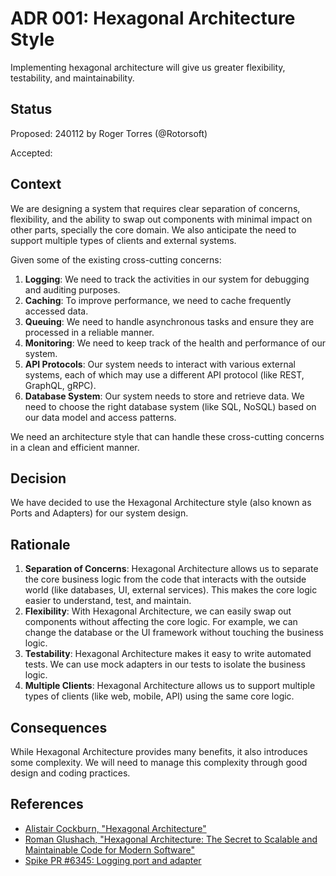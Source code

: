 # ADR 001: Hexagonal Architecture Style

Implementing hexagonal architecture will give us greater flexibility, testability, and maintainability.

## Status

Proposed: 240112 by Roger Torres (@Rotorsoft)

Accepted:

## Context

We are designing a system that requires clear separation of concerns, flexibility, and the ability to swap out components with minimal impact on other parts, specially the core domain. We also anticipate the need to support multiple types of clients and external systems.

Given some of the existing cross-cutting concerns:

1. **Logging**: We need to track the activities in our system for debugging and auditing purposes.
2. **Caching**: To improve performance, we need to cache frequently accessed data.
3. **Queuing**: We need to handle asynchronous tasks and ensure they are processed in a reliable manner.
4. **Monitoring**: We need to keep track of the health and performance of our system.
5. **API Protocols**: Our system needs to interact with various external systems, each of which may use a different API protocol (like REST, GraphQL, gRPC).
6. **Database System**: Our system needs to store and retrieve data. We need to choose the right database system (like SQL, NoSQL) based on our data model and access patterns.

We need an architecture style that can handle these cross-cutting concerns in a clean and efficient manner.

## Decision

We have decided to use the Hexagonal Architecture style (also known as Ports and Adapters) for our system design.

## Rationale

1. **Separation of Concerns**: Hexagonal Architecture allows us to separate the core business logic from the code that interacts with the outside world (like databases, UI, external services). This makes the core logic easier to understand, test, and maintain.
2. **Flexibility**: With Hexagonal Architecture, we can easily swap out components without affecting the core logic. For example, we can change the database or the UI framework without touching the business logic.
3. **Testability**: Hexagonal Architecture makes it easy to write automated tests. We can use mock adapters in our tests to isolate the business logic.
4. **Multiple Clients**: Hexagonal Architecture allows us to support multiple types of clients (like web, mobile, API) using the same core logic.

## Consequences

While Hexagonal Architecture provides many benefits, it also introduces some complexity. We will need to manage this complexity through good design and coding practices.

## References

- [Alistair Cockburn, "Hexagonal Architecture"](https://alistair.cockburn.us/hexagonal-architecture)
- [Roman Glushach, "Hexagonal Architecture: The Secret to Scalable and Maintainable Code for Modern Software"](https://medium.com/@romanglushach/hexagonal-architecture-the-secret-to-scalable-and-maintainable-code-for-modern-software-d345fdb47347)
- [Spike PR #6345: Logging port and adapter](https://github.com/hicommonwealth/commonwealth/pull/6345)
